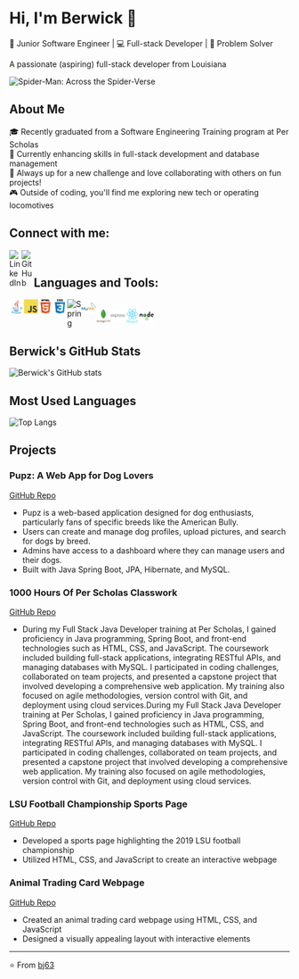 # Hi, I'm Berwick 👋

🚀 Junior Software Engineer | 💻 Full-stack Developer | 🌟 Problem Solver

A passionate (aspiring) full-stack developer from Louisiana

![Spider-Man: Across the Spider-Verse](https://media.giphy.com/media/ybAqwDKfT42AhiI8xx/giphy.gif)

## About Me

🎓 Recently graduated from a Software Engineering Training program at Per Scholas  
🌱 Currently enhancing skills in full-stack development and database management  
🔭 Always up for a new challenge and love collaborating with others on fun projects!  
🎮 Outside of coding, you'll find me exploring new tech or operating locomotives  

## Connect with me:

[<img align="left" alt="LinkedIn" width="22px" src="https://raw.githubusercontent.com/rahuldkjain/github-profile-readme-generator/master/src/images/icons/Social/linked-in-alt.svg" />](https://www.linkedin.com/in/berwick-smith23)
[<img align="left" alt="GitHub" width="22px" src="https://raw.githubusercontent.com/rahuldkjain/github-profile-readme-generator/master/src/images/icons/Social/github.svg" />](https://github.com/bj63)

<br />

## Languages and Tools:

<img align="left" alt="Java" width="26px" src="https://raw.githubusercontent.com/devicons/devicon/master/icons/java/java-original.svg" />
<img align="left" alt="JavaScript" width="26px" src="https://raw.githubusercontent.com/devicons/devicon/master/icons/javascript/javascript-original.svg" />
<img align="left" alt="HTML5" width="26px" src="https://raw.githubusercontent.com/devicons/devicon/master/icons/html5/html5-original-wordmark.svg" />
<img align="left" alt="CSS3" width="26px" src="https://raw.githubusercontent.com/devicons/devicon/master/icons/css3/css3-original-wordmark.svg" />
<img align="left" alt="Spring" width="26px" src="https://www.vectorlogo.zone/logos/springio/springio-icon.svg" />
<img align="left" alt="SQL" width="26px" src="https://raw.githubusercontent.com/devicons/devicon/master/icons/mysql/mysql-original-wordmark.svg" />
<br />

<!-- MERN Stack Icons -->
<img align="left" alt="MongoDB" width="26px" src="https://raw.githubusercontent.com/devicons/devicon/master/icons/mongodb/mongodb-original-wordmark.svg" />
<img align="left" alt="Express.js" width="26px" src="https://raw.githubusercontent.com/devicons/devicon/master/icons/express/express-original-wordmark.svg" />
<img align="left" alt="React" width="26px" src="https://raw.githubusercontent.com/devicons/devicon/master/icons/react/react-original-wordmark.svg" />
<img align="left" alt="Node.js" width="26px" src="https://raw.githubusercontent.com/devicons/devicon/master/icons/nodejs/nodejs-original-wordmark.svg" />

<br />
<br />

## Berwick's GitHub Stats

![Berwick's GitHub stats](https://github-readme-stats.vercel.app/api?username=bj63&show_icons=true&theme=radical)

## Most Used Languages

![Top Langs](https://github-readme-stats.vercel.app/api/top-langs/?username=bj63&layout=compact)

## Projects

### Pupz: A Web App for Dog Lovers
[GitHub Repo](https://github.com/bj63/pupz)
- Pupz is a web-based application designed for dog enthusiasts, particularly fans of specific breeds like the American Bully.
- Users can create and manage dog profiles, upload pictures, and search for dogs by breed.
- Admins have access to a dashboard where they can manage users and their dogs.
- Built with Java Spring Boot, JPA, Hibernate, and MySQL.

### 1000 Hours Of Per Scholas Classwork
[GitHub Repo](https://github.com/bj63/2024-RTT-62-BjayS)
- During my Full Stack Java Developer training at Per Scholas, I gained proficiency in Java programming, Spring Boot, and front-end technologies such as HTML, CSS, and JavaScript. The coursework included building full-stack applications, integrating RESTful APIs, and managing databases with MySQL. I participated in coding challenges, collaborated on team projects, and presented a capstone project that involved developing a comprehensive web application. My training also focused on agile methodologies, version control with Git, and deployment using cloud services.During my Full Stack Java Developer training at Per Scholas, I gained proficiency in Java programming, Spring Boot, and front-end technologies such as HTML, CSS, and JavaScript. The coursework included building full-stack applications, integrating RESTful APIs, and managing databases with MySQL. I participated in coding challenges, collaborated on team projects, and presented a capstone project that involved developing a comprehensive web application. My training also focused on agile methodologies, version control with Git, and deployment using cloud services.

### LSU Football Championship Sports Page
[GitHub Repo](https://github.com/bj63/blog)
- Developed a sports page highlighting the 2019 LSU football championship
- Utilized HTML, CSS, and JavaScript to create an interactive webpage

### Animal Trading Card Webpage
[GitHub Repo](https://github.com/bj63/animal-trading-cards-webpage)
- Created an animal trading card webpage using HTML, CSS, and JavaScript
- Designed a visually appealing layout with interactive elements

---

⭐️ From [bj63](https://github.com/bj63)

